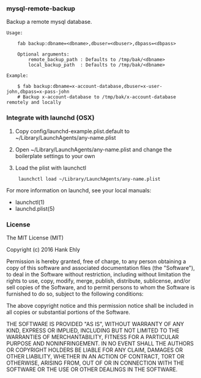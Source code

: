 ### mysql-remote-backup

Backup a remote mysql database.

    Usage:
    
        fab backup:dbname=<dbname>,dbuser=<dbuser>,dbpass=<dbpass>

        Optional arguments:
            remote_backup_path : Defaults to /tmp/bak/<dbname>
            local_backup_path  : Defaults to /tmp/bak/<dbname>

    Example: 
    
        $ fab backup:dbname=x-account-database,dbuser=x-user-john,dbpass=x-pass-john
        # Backup x-account-database to /tmp/bak/x-account-database remotely and locally

### Integrate with launchd (OSX)

1. Copy config/launchd-example.plist.default to ~/Library/LaunchAgents/any-name.plist
2. Open ~/Library/LaunchAgents/any-name.plist and change the boilerplate settings to your own
3. Load the plist with launchctl
    
        launchctl load ~/Library/LaunchAgents/any-name.plist
        
For more information on launchd, see your local manuals:

- launchctl(1)
- launchd.plist(5)

### License

The MIT License (MIT)

Copyright (c) 2016 Hank Ehly

Permission is hereby granted, free of charge, to any person obtaining a copy
of this software and associated documentation files (the "Software"), to deal
in the Software without restriction, including without limitation the rights
to use, copy, modify, merge, publish, distribute, sublicense, and/or sell
copies of the Software, and to permit persons to whom the Software is
furnished to do so, subject to the following conditions:

The above copyright notice and this permission notice shall be included in all
copies or substantial portions of the Software.

THE SOFTWARE IS PROVIDED "AS IS", WITHOUT WARRANTY OF ANY KIND, EXPRESS OR
IMPLIED, INCLUDING BUT NOT LIMITED TO THE WARRANTIES OF MERCHANTABILITY,
FITNESS FOR A PARTICULAR PURPOSE AND NONINFRINGEMENT. IN NO EVENT SHALL THE
AUTHORS OR COPYRIGHT HOLDERS BE LIABLE FOR ANY CLAIM, DAMAGES OR OTHER
LIABILITY, WHETHER IN AN ACTION OF CONTRACT, TORT OR OTHERWISE, ARISING FROM,
OUT OF OR IN CONNECTION WITH THE SOFTWARE OR THE USE OR OTHER DEALINGS IN THE
SOFTWARE.
